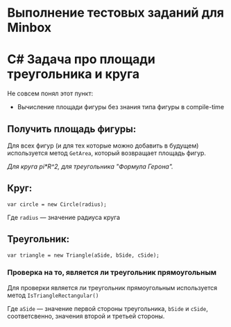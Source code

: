 # Выполнение тестовых заданий для Minbox
# C# Задача про площади треугольника и круга

Не совсем понял этот пункт:
- Вычисление площади фигуры без знания типа фигуры в compile-time

## Получить площадь фигуры:
Для всех фигур (и для тех которые можно добавить в будущем) используется метод `GetArea`, который возвращает площадь фигур. 

*Для круга pi\*R^2, для треугольника "Формула Герона".*
## Круг: 
```
var circle = new Circle(radius);
```
Где `radius` — значение радиуса круга
## Треугольник: 
```
var triangle = new Triangle(aSide, bSide, cSide);
```
### Проверка на то, является ли треугольник прямоугольным
Для проверки является ли треугольник прямоугольным используется метод `IsTriangleRectangular()`

Где `aSide` — значение первой стороны треугольника, `bSide` и `cSide`, соответсвенно, значения второй и третьей стороны.



 

